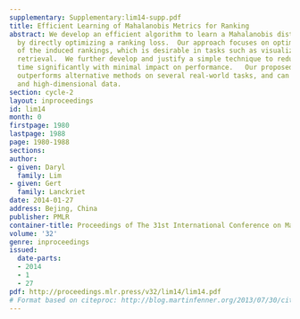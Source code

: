 ```yaml
---
supplementary: Supplementary:lim14-supp.pdf
title: Efficient Learning of Mahalanobis Metrics for Ranking
abstract: We develop an efficient algorithm to learn a Mahalanobis distance metric
  by directly optimizing a ranking loss.  Our approach focuses on optimizing the top
  of the induced rankings, which is desirable in tasks such as visualization and nearest-neighbor
  retrieval.  We further develop and justify a simple technique to reduce training
  time significantly with minimal impact on performance.   Our proposed method significantly
  outperforms alternative methods on several real-world tasks, and can scale to large
  and high-dimensional data.
section: cycle-2
layout: inproceedings
id: lim14
month: 0
firstpage: 1980
lastpage: 1988
page: 1980-1988
sections: 
author:
- given: Daryl
  family: Lim
- given: Gert
  family: Lanckriet
date: 2014-01-27
address: Bejing, China
publisher: PMLR
container-title: Proceedings of The 31st International Conference on Machine Learning
volume: '32'
genre: inproceedings
issued:
  date-parts:
  - 2014
  - 1
  - 27
pdf: http://proceedings.mlr.press/v32/lim14/lim14.pdf
# Format based on citeproc: http://blog.martinfenner.org/2013/07/30/citeproc-yaml-for-bibliographies/
---
```

